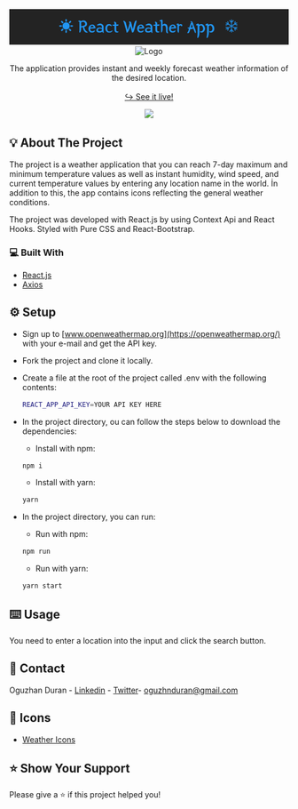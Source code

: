 <div align="center">
  <img src="./src/assets/☀_React_Weather_App__❄.png" alt="Logo" >
</div>

<div align="center">
  <img src="https://basmilius.github.io/weather-icons/production/fill/all/partly-cloudy-day-rain.svg" alt="Logo" width="100" height="100">
</div>

<div>

  <p align="center">
    The application provides instant and weekly forecast weather information of the desired location.
    <br />
    <br />
    <a href="https://oguzhanduran-react-weather-app.netlify.app/" target="_blank">↪️ See it live!</a>
  </p>
</div>

<div align="center">
  <img src="./src/assets/react-weather-app.gif" width="600">
</div>

<!-- ABOUT THE PROJECT -->

## 💡 About The Project

The project is a weather application that you can reach 7-day maximum and minimum temperature values as well as instant humidity, wind speed, and current temperature values by entering any location name in the world. İn addition to this, the app contains icons reflecting the general weather conditions.

The project was developed with React.js by using Context Api and React Hooks. Styled with Pure CSS and React-Bootstrap.

### 💻 Built With

- [React.js](https://reactjs.org/)
- [Axios](https://www.npmjs.com/package/axios)

<!-- SETUP -->

## ⚙️ Setup

- Sign up to [www.openweathermap.org](https://openweathermap.org/) with your e-mail and get the API key.
- Fork the project and clone it locally.
- Create a file at the root of the project called .env with the following contents:

  ```sh
  REACT_APP_API_KEY=YOUR API KEY HERE
  ```

- In the project directory, ou can follow the steps below to download the dependencies:
  - Install with npm:
  ```sh
  npm i
  ```
  - Install with yarn:
  ```sh
  yarn
  ```
- In the project directory, you can run:
  - Run with npm:
  ```sh
  npm run
  ```
  - Run with yarn:
  ```sh
  yarn start
  ```

## ⌨️ Usage

You need to enter a location into the input and click the search button.

## 📧 Contact

Oguzhan Duran - [Linkedin](https://www.linkedin.com/in/oguzhnduran/) - [Twitter](https://twitter.com/oguzhnduran)- oguzhnduran@gmail.com

<!-- ICONS -->

## 🔎 Icons

- [Weather Icons](https://github.com/basmilius/weather-icons)

<!-- SHOW YOUR SUPPORT -->

## ⭐️ Show Your Support

Please give a ⭐️ if this project helped you!
